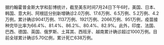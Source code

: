 据约翰霍普金斯大学和彭博统计，截至美东时间7月24日下午6时，美国、日本、韩国、意大利、阿根廷分别新增确诊2.0万例、17.6万例、6.5万例、5.2万例、4.2万例，累计确诊9041万例、1137万例、1921万例、2066万例、951万例，疫苗接种完毕比率为66.4%、81.4%、86.2%、80.4%、82.9%。此外，印度、法国、巴西、德国、英国、俄罗斯、土耳其、西班牙、越南累计确诊超过1000万例。目前全球累计确诊5.70亿例，累计死亡638万例。